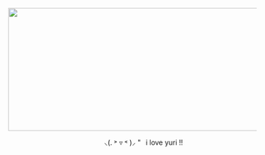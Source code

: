 <p align="center">
  <img src="https://files.catbox.moe/oe92jc.png" width="700" height="250">
</p>
<p align="center">
  ⠀⠀⠀ ⠀⸜(. ˃ ▿ ˂ )⸝ "⠀i love yuri !!
</p>
